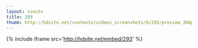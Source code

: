```yaml
---
layout: sieutv
title: 293
thumb: http://hdsite.net/contents/videos_screenshots/0/293/preview_360p.mp4.jpg
---
```

{% include iframe src='http://hdsite.net/embed/293' %}
 
